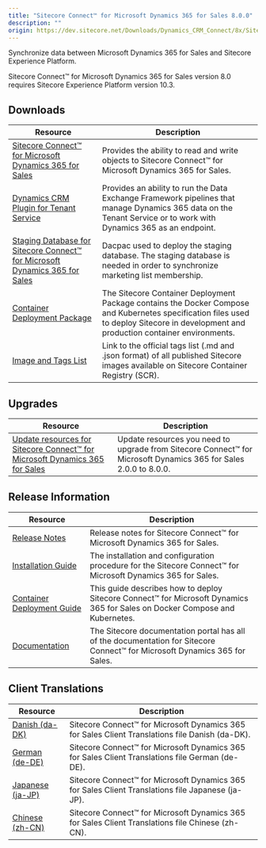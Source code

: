```yaml
---
title: "Sitecore Connect™ for Microsoft Dynamics 365 for Sales 8.0.0"
description: ""
origin: https://dev.sitecore.net/Downloads/Dynamics_CRM_Connect/8x/Sitecore_Connect_for_Microsoft_Dynamics_365_for_Sales_800
---
```


Synchronize data between Microsoft Dynamics 365 for Sales and Sitecore Experience Platform.

  <Alert variant='warning' mb={4}>
    <AlertIcon />
    Sitecore Connect™ for Microsoft Dynamics 365 for Sales version 8.0 requires Sitecore Experience Platform version 10.3.
  </Alert>
  

## Downloads

 | Resource | Description |
 | --- | --- |
 | [Sitecore Connect™ for Microsoft Dynamics 365 for Sales](https://scdp.blob.core.windows.net/downloads/Dynamics%20CRM%20Connect/8x/Sitecore%20Connect%20for%20Microsoft%20Dynamics%20365%20for%20Sales%20800/Secure/Sitecore%20Connect%20for%20Microsoft%20Dynamics%20365%20for%20Sales%208.0.1521%20rev.%2001521.zip) | Provides the ability to read and write objects to Sitecore Connect™ for Microsoft Dynamics 365 for Sales. |
 | [Dynamics CRM Plugin for Tenant Service](https://scdp.blob.core.windows.net/downloads/Dynamics%20CRM%20Connect/8x/Sitecore%20Connect%20for%20Microsoft%20Dynamics%20365%20for%20Sales%20800/Secure/Sitecore%20Connect%20for%20Microsoft%20Dynamics%20365%20for%20Sales%20Plugin%20for%20Tenant%20Service%208.0.1521%20rev.%2001521.scwdp.zip) | Provides an ability to run the Data Exchange Framework pipelines that manage Dynamics 365 data on the Tenant Service or to work with Dynamics 365 as an endpoint. |
 | [Staging Database for Sitecore Connect™ for Microsoft Dynamics 365 for Sales](https://scdp.blob.core.windows.net/downloads/Dynamics%20CRM%20Connect/8x/Sitecore%20Connect%20for%20Microsoft%20Dynamics%20365%20for%20Sales%20800/Secure/Sitecore.DataExchange.Staging.dacpac) | Dacpac used to deploy the staging database. The staging database is needed in order to synchronize marketing list membership. |
 | [Container Deployment Package](https://github.com/Sitecore/container-deployment/releases/tag/dcrm%2F8.0.1521.01521.209) | The Sitecore Container Deployment Package contains the Docker Compose and Kubernetes specification files used to deploy Sitecore in development and production container environments. |
 | [Image and Tags List](https://github.com/Sitecore/docker-images/tree/master/tags) | Link to the official tags list (.md and .json format) of all published Sitecore images available on Sitecore Container Registry (SCR). |

## Upgrades

 | Resource | Description |
 | --- | --- |
 | [Update resources for Sitecore Connect™ for Microsoft Dynamics 365 for Sales](/downloads/Resource_files_for_Modules/1x/Resource_files_for_Modules_100) | Update resources you need to upgrade from Sitecore Connect™ for Microsoft Dynamics 365 for Sales 2.0.0 to 8.0.0. |

## Release Information

 | Resource | Description |
 | --- | --- |
 | [Release Notes](/downloads/Dynamics_CRM_Connect/8x/Sitecore_Connect_for_Microsoft_Dynamics_365_for_Sales_800/Release_Notes) | Release notes for Sitecore Connect™ for Microsoft Dynamics 365 for Sales. |
 | [Installation Guide](https://doc.sitecore.com/xp/en/developers/dynamics-crm-connect/80/sitecore-connect-for-microsoft-dynamics-365-for-sales/install-sitecore-connect-for-microsoft-dynamics-for-sales-365-on-prem.html) | The installation and configuration procedure for the Sitecore Connect™ for Microsoft Dynamics 365 for Sales. |
 | [Container Deployment Guide](https://doc.sitecore.com/xp/en/developers/dynamics-crm-connect/80/sitecore-connect-for-microsoft-dynamics-365-for-sales/install-sitecore-connect-for-microsoft-dynamics-365-for-sales-on-containers.html) | This guide describes how to deploy Sitecore Connect™ for Microsoft Dynamics 365 for Sales on Docker Compose and Kubernetes. |
 | [Documentation](https://doc.sitecore.com/xp/en/developers/dynamics-crm-connect/80/sitecore-connect-for-microsoft-dynamics-365-for-sales/index-en.html) | The Sitecore documentation portal has all of the documentation for Sitecore Connect™ for Microsoft Dynamics 365 for Sales. |

## Client Translations

 | Resource | Description |
 | --- | --- |
 | [Danish (da-DK)](https://scdp.blob.core.windows.net/downloads/Dynamics%20CRM%20Connect/8x/Sitecore%20Connect%20for%20Microsoft%20Dynamics%20365%20for%20Sales%20800/Secure/Sitecore%20Connect%20for%20Microsoft%20Dynamics%20365%20for%20Sales%208.0.1521%20rev.%2001521%20(da-DK).zip) | Sitecore Connect™ for Microsoft Dynamics 365 for Sales Client Translations file Danish (da-DK). |
 | [German (de-DE)](https://scdp.blob.core.windows.net/downloads/Dynamics%20CRM%20Connect/8x/Sitecore%20Connect%20for%20Microsoft%20Dynamics%20365%20for%20Sales%20800/Secure/Sitecore%20Connect%20for%20Microsoft%20Dynamics%20365%20for%20Sales%208.0.1521%20rev.%2001521%20(de-DE).zip) | Sitecore Connect™ for Microsoft Dynamics 365 for Sales Client Translations file German (de-DE). |
 | [Japanese (ja-JP)](https://scdp.blob.core.windows.net/downloads/Dynamics%20CRM%20Connect/8x/Sitecore%20Connect%20for%20Microsoft%20Dynamics%20365%20for%20Sales%20800/Secure/Sitecore%20Connect%20for%20Microsoft%20Dynamics%20365%20for%20Sales%208.0.1521%20rev.%2001521%20(ja-JP).zip) | Sitecore Connect™ for Microsoft Dynamics 365 for Sales Client Translations file Japanese (ja-JP). |
 | [Chinese (zh-CN)](https://scdp.blob.core.windows.net/downloads/Dynamics%20CRM%20Connect/8x/Sitecore%20Connect%20for%20Microsoft%20Dynamics%20365%20for%20Sales%20800/Secure/Sitecore%20Connect%20for%20Microsoft%20Dynamics%20365%20for%20Sales%208.0.1521%20rev.%2001521%20(zh-CN).zip) | Sitecore Connect™ for Microsoft Dynamics 365 for Sales Client Translations file Chinese (zh-CN). |